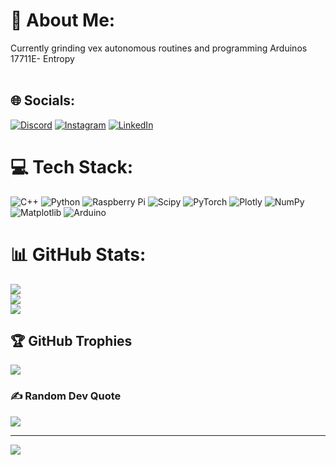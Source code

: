 # 💫 About Me:
Currently grinding vex autonomous routines and programming Arduinos<br>17711E- Entropy<br><br>


## 🌐 Socials:
[![Discord](https://img.shields.io/badge/Discord-%237289DA.svg?logo=discord&logoColor=white)](https://discord.gg/raylee07) [![Instagram](https://img.shields.io/badge/Instagram-%23E4405F.svg?logo=Instagram&logoColor=white)](https://instagram.com/Ray_Lee_0) [![LinkedIn](https://img.shields.io/badge/LinkedIn-%230077B5.svg?logo=linkedin&logoColor=white)](https://linkedin.com/in/ray-l-148554281) 

# 💻 Tech Stack:
![C++](https://img.shields.io/badge/c++-%2300599C.svg?style=flat&logo=c%2B%2B&logoColor=white) ![Python](https://img.shields.io/badge/python-3670A0?style=flat&logo=python&logoColor=ffdd54) ![Raspberry Pi](https://img.shields.io/badge/-RaspberryPi-C51A4A?style=flat&logo=Raspberry-Pi) ![Scipy](https://img.shields.io/badge/SciPy-%230C55A5.svg?style=flat&logo=scipy&logoColor=%white) ![PyTorch](https://img.shields.io/badge/PyTorch-%23EE4C2C.svg?style=flat&logo=PyTorch&logoColor=white) ![Plotly](https://img.shields.io/badge/Plotly-%233F4F75.svg?style=flat&logo=plotly&logoColor=white) ![NumPy](https://img.shields.io/badge/numpy-%23013243.svg?style=flat&logo=numpy&logoColor=white) ![Matplotlib](https://img.shields.io/badge/Matplotlib-%23ffffff.svg?style=flat&logo=Matplotlib&logoColor=black) ![Arduino](https://img.shields.io/badge/-Arduino-00979D?style=flat&logo=Arduino&logoColor=white)
# 📊 GitHub Stats:
![](https://github-readme-stats.vercel.app/api?username=LEER-hub&theme=github_dark&hide_border=false&include_all_commits=false&count_private=false)<br/>
![](https://github-readme-streak-stats.herokuapp.com/?user=LEER-hub&theme=github_dark&hide_border=false)<br/>
![](https://github-readme-stats.vercel.app/api/top-langs/?username=LEER-hub&theme=github_dark&hide_border=false&include_all_commits=false&count_private=false&layout=compact)

## 🏆 GitHub Trophies
![](https://github-profile-trophy.vercel.app/?username=LEER-hub&theme=default&no-frame=false&no-bg=true&margin-w=4)

### ✍️ Random Dev Quote
![](https://quotes-github-readme.vercel.app/api?type=horizontal&theme=merko)

---
[![](https://visitcount.itsvg.in/api?id=LEER-hub&icon=2&color=0)](https://visitcount.itsvg.in)

<!-- Proudly created with GPRM ( https://gprm.itsvg.in ) -->
